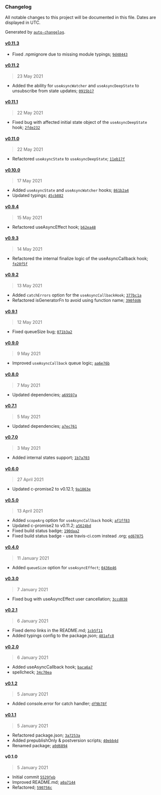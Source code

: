 ### Changelog

All notable changes to this project will be documented in this file. Dates are displayed in UTC.

Generated by [`auto-changelog`](https://github.com/CookPete/auto-changelog).

#### [v0.11.3](https://github.com/DigitalBrainJS/use-async-effect/compare/v0.11.2...v0.11.3)

- Fixed .npmignore due to missing module typings; [`9d48443`](https://github.com/DigitalBrainJS/use-async-effect/commit/9d48443d70275973f4df050b41149bcc7be1758a)

#### [v0.11.2](https://github.com/DigitalBrainJS/use-async-effect/compare/v0.11.1...v0.11.2)

> 23 May 2021

- Added the ability for `useAsyncWatcher` and `useAsyncDeepState` to unsubscribe from state updates; [`0915b17`](https://github.com/DigitalBrainJS/use-async-effect/commit/0915b177375a29c6948f4c8e9d1a236425beb5d8)

#### [v0.11.1](https://github.com/DigitalBrainJS/use-async-effect/compare/v0.11.0...v0.11.1)

> 22 May 2021

- Fixed bug with affected initial state object of the `useAsyncDeepState` hook; [`2fde232`](https://github.com/DigitalBrainJS/use-async-effect/commit/2fde2327da6cd7935b2b50fd6b0073fa13fc5bdf)

#### [v0.11.0](https://github.com/DigitalBrainJS/use-async-effect/compare/v0.10.0...v0.11.0)

> 22 May 2021

- Refactored `useAsyncState` to `useAsyncDeepState`; [`11eb17f`](https://github.com/DigitalBrainJS/use-async-effect/commit/11eb17f8d5b005e4d700c925f9afffbd09eab0a8)

#### [v0.10.0](https://github.com/DigitalBrainJS/use-async-effect/compare/v0.9.4...v0.10.0)

> 17 May 2021

- Added `useAsyncState` and `useAsyncWatcher` hooks; [`861b2a4`](https://github.com/DigitalBrainJS/use-async-effect/commit/861b2a4d11f147049c9055d2b6dcd3001f30a0c5)
- Updated typings; [`45cb882`](https://github.com/DigitalBrainJS/use-async-effect/commit/45cb882a0e53fa568384d31d873a8dd469e4e624)

#### [v0.9.4](https://github.com/DigitalBrainJS/use-async-effect/compare/v0.9.3...v0.9.4)

> 15 May 2021

- Refactored useAsyncEffect hook; [`b62ea48`](https://github.com/DigitalBrainJS/use-async-effect/commit/b62ea48653db2199f742a7ea206940aa82beed0c)

#### [v0.9.3](https://github.com/DigitalBrainJS/use-async-effect/compare/v0.9.2...v0.9.3)

> 14 May 2021

- Refactored the internal finalize logic of the useAsyncCallback hook; [`fe20f5f`](https://github.com/DigitalBrainJS/use-async-effect/commit/fe20f5f59718366535ed43a9fbba3b486c513b90)

#### [v0.9.2](https://github.com/DigitalBrainJS/use-async-effect/compare/v0.9.1...v0.9.2)

> 13 May 2021

- Added `catchErrors` option for the `useAsyncCallbackHook`; [`377bc1a`](https://github.com/DigitalBrainJS/use-async-effect/commit/377bc1acc0671bb0aa7b4f64c387ef84b9826f78)
- Refactored isGeneratorFn to avoid using function name; [`390fdd6`](https://github.com/DigitalBrainJS/use-async-effect/commit/390fdd609c5c1ccfa0d52ff4f2b64b4f6ed18cb3)

#### [v0.9.1](https://github.com/DigitalBrainJS/use-async-effect/compare/v0.9.0...v0.9.1)

> 12 May 2021

- Fixed queueSize bug; [`071b3a2`](https://github.com/DigitalBrainJS/use-async-effect/commit/071b3a295244465292a08caa1df7bec140fa960e)

#### [v0.9.0](https://github.com/DigitalBrainJS/use-async-effect/compare/v0.8.0...v0.9.0)

> 9 May 2021

- Improved `useAsyncCallback` queue logic; [`aa6e76b`](https://github.com/DigitalBrainJS/use-async-effect/commit/aa6e76bd8e5a83b05ee65c7d1b2f7c0dcb03390f)

#### [v0.8.0](https://github.com/DigitalBrainJS/use-async-effect/compare/v0.7.1...v0.8.0)

> 7 May 2021

- Updated dependencies; [`a69597a`](https://github.com/DigitalBrainJS/use-async-effect/commit/a69597ad047d69bb09803bc7f48d78b4d170efd8)

#### [v0.7.1](https://github.com/DigitalBrainJS/use-async-effect/compare/v0.7.0...v0.7.1)

> 5 May 2021

- Updated dependencies; [`a7ec761`](https://github.com/DigitalBrainJS/use-async-effect/commit/a7ec7612833003c60c6bc4786de81cf5c827d4fa)

#### [v0.7.0](https://github.com/DigitalBrainJS/use-async-effect/compare/v0.6.0...v0.7.0)

> 3 May 2021

- Added internal states support; [`1b7a703`](https://github.com/DigitalBrainJS/use-async-effect/commit/1b7a703f2516dc82b13d872b3169cf2e795efbcb)

#### [v0.6.0](https://github.com/DigitalBrainJS/use-async-effect/compare/v0.5.0...v0.6.0)

> 27 April 2021

- Updated c-promise2 to v0.12.1; [`9a1863e`](https://github.com/DigitalBrainJS/use-async-effect/commit/9a1863e97cf6f5ad86c5f4c6d713d01f92d0a187)

#### [v0.5.0](https://github.com/DigitalBrainJS/use-async-effect/compare/v0.4.0...v0.5.0)

> 13 April 2021

- Added `scopeArg` option for `useAsyncCallback` hook; [`af1ff83`](https://github.com/DigitalBrainJS/use-async-effect/commit/af1ff836c10daa19237493b6b3d16b44bda0c0aa)
- Updated c-promise2 to v0.11.2; [`a5624bd`](https://github.com/DigitalBrainJS/use-async-effect/commit/a5624bdaa45e335d1dfd73dc99cb0f8b377b2cc1)
- Fixed build status badge; [`190daa2`](https://github.com/DigitalBrainJS/use-async-effect/commit/190daa2af2e8547c7fd1be0d4311c647c4c9bd6f)
- Fixed build status badge - use travis-ci.com instead .org; [`ed67075`](https://github.com/DigitalBrainJS/use-async-effect/commit/ed670752698106578316ebe2c80fd6ddde1c5140)

#### [v0.4.0](https://github.com/DigitalBrainJS/use-async-effect/compare/v0.3.0...v0.4.0)

> 11 January 2021

- Added `queueSize` option for `useAsyncEffect`; [`0436e46`](https://github.com/DigitalBrainJS/use-async-effect/commit/0436e46fc55309ccf5965221ba6389356e1b2259)

#### [v0.3.0](https://github.com/DigitalBrainJS/use-async-effect/compare/v0.2.1...v0.3.0)

> 7 January 2021

- Fixed bug with useAsyncEffect user cancellation; [`3ccd038`](https://github.com/DigitalBrainJS/use-async-effect/commit/3ccd03813d0b7e01132118de660f2b030967389e)

#### [v0.2.1](https://github.com/DigitalBrainJS/use-async-effect/compare/v0.2.0...v0.2.1)

> 6 January 2021

- Fixed demo links in the README.md; [`1cb5f11`](https://github.com/DigitalBrainJS/use-async-effect/commit/1cb5f11a5dc035d2755b8638b9844d726521f481)
- Added typings config to the package.json; [`481afc8`](https://github.com/DigitalBrainJS/use-async-effect/commit/481afc81612fe7c01b516cb11b9b8f084d63d3b1)

#### [v0.2.0](https://github.com/DigitalBrainJS/use-async-effect/compare/v0.1.2...v0.2.0)

> 6 January 2021

- Added useAsyncCallback hook; [`baca6a7`](https://github.com/DigitalBrainJS/use-async-effect/commit/baca6a73792cf47262f3a21eade60600ba8cf877)
- spellcheck; [`34c70ea`](https://github.com/DigitalBrainJS/use-async-effect/commit/34c70ea037f9e592a3d1f039948bf588e68dac6c)

#### [v0.1.2](https://github.com/DigitalBrainJS/use-async-effect/compare/v0.1.1...v0.1.2)

> 5 January 2021

- Added console.error for catch handler; [`df9b78f`](https://github.com/DigitalBrainJS/use-async-effect/commit/df9b78fa77a0a823436d96f7a14c80bcbe972fdc)

#### [v0.1.1](https://github.com/DigitalBrainJS/use-async-effect/compare/v0.1.0...v0.1.1)

> 5 January 2021

- Refactored package.json; [`3a7253a`](https://github.com/DigitalBrainJS/use-async-effect/commit/3a7253a9726f4f65acc0164838f226c81ff2ca8f)
- Added prepublishOnly & postversion scripts; [`40ebb4d`](https://github.com/DigitalBrainJS/use-async-effect/commit/40ebb4d0c20834121645b16bcedeb4f719092df3)
- Renamed package; [`a0d6894`](https://github.com/DigitalBrainJS/use-async-effect/commit/a0d68945bc10c165a93aea0271a10a01b651c15c)

#### v0.1.0

> 5 January 2021

- Initial commit [`5529feb`](https://github.com/DigitalBrainJS/use-async-effect/commit/5529febb3c24fb3d6f1dccc1bd210e9f6e88bf26)
- Improved README.md; [`a0a7144`](https://github.com/DigitalBrainJS/use-async-effect/commit/a0a7144ef707085e879f828d49620761227dba0b)
- Refactored; [`590756c`](https://github.com/DigitalBrainJS/use-async-effect/commit/590756c6dbd7053200c8c46a49bd9bb1d76716b1)
